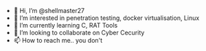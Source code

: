 - 👋 Hi, I’m @shellmaster27
- 👀 I’m interested in penetration testing, docker virtualisation, Linux
- 🌱 I’m currently learning C, RAT Tools
- 💞️ I’m looking to collaborate on Cyber Cecurity
- 📫 How to reach me.. you don't

